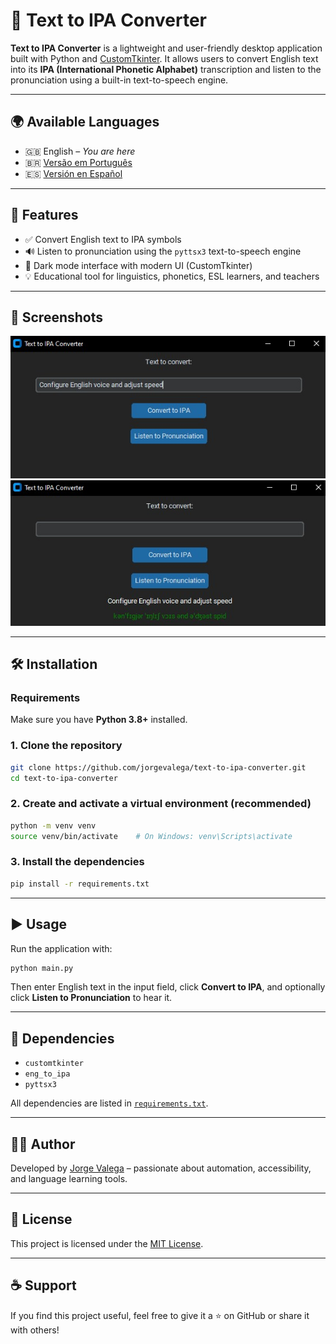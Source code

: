 # 📘 Text to IPA Converter

**Text to IPA Converter** is a lightweight and user-friendly desktop application built with Python and [CustomTkinter](https://github.com/TomSchimansky/CustomTkinter). It allows users to convert English text into its **IPA (International Phonetic Alphabet)** transcription and listen to the pronunciation using a built-in text-to-speech engine.

---

## 🌍 Available Languages

- 🇬🇧 English – *You are here*
- 🇧🇷 [Versão em Português](https://github.com/jorgevalega/conversor-de-texto-para-ipa)
- 🇪🇸 [Versión en Español](https://github.com/jorgevalega/convertidor-de-texto-a-ipa)

---

## 🚀 Features

- ✅ Convert English text to IPA symbols
- 🔊 Listen to pronunciation using the `pyttsx3` text-to-speech engine
- 🎨 Dark mode interface with modern UI (CustomTkinter)
- 💡 Educational tool for linguistics, phonetics, ESL learners, and teachers

---

## 📸 Screenshots

![Text to IPA Converter Screenshot](assets/screenshot_01.jpg)
![Text to IPA Converter Screenshot](assets/screenshot_02.jpg)

---

## 🛠️ Installation

### Requirements

Make sure you have **Python 3.8+** installed.

### 1. Clone the repository

```bash
git clone https://github.com/jorgevalega/text-to-ipa-converter.git
cd text-to-ipa-converter
```

### 2. Create and activate a virtual environment (recommended)

```bash
python -m venv venv
source venv/bin/activate    # On Windows: venv\Scripts\activate
```

### 3. Install the dependencies

```bash
pip install -r requirements.txt
```

---

## ▶️ Usage

Run the application with:

```bash
python main.py
```

Then enter English text in the input field, click **Convert to IPA**, and optionally click **Listen to Pronunciation** to hear it.

---

## 🧾 Dependencies

- `customtkinter`
- `eng_to_ipa`
- `pyttsx3`

All dependencies are listed in [`requirements.txt`](requirements.txt).

---

## 🧑‍💻 Author

Developed by [Jorge Valega](https://github.com/jorgevalega) – passionate about automation, accessibility, and language learning tools.

---

## 📄 License

This project is licensed under the [MIT License](LICENSE).

---

## ☕ Support

If you find this project useful, feel free to give it a ⭐️ on GitHub or share it with others!
